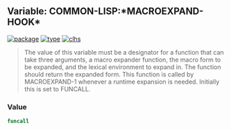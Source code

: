## Variable: COMMON-LISP:\*MACROEXPAND-HOOK\*
[![package](https://img.shields.io/badge/Package-COMMON--LISP-5f9ea0.svg?style=social&colorA=999999)](../) [![type](https://img.shields.io/badge/Type-Variable-5f9ea0.svg?style=social&colorA=999999)](../#variable) [![clhs](https://img.shields.io/badge/CLHS-*MACROEXPAND--HOOK*-5f9ea0.svg?style=social&colorA=999999)](http://www.lispworks.com/documentation/HyperSpec/Body/v_mexp_h.htm) 

> The value of this variable must be a designator for a function that can
> take three arguments, a macro expander function, the macro form to be
> expanded, and the lexical environment to expand in. The function should
> return the expanded form. This function is called by MACROEXPAND-1
> whenever a runtime expansion is needed. Initially this is set to
> FUNCALL.

### Value
```cl
funcall
```
